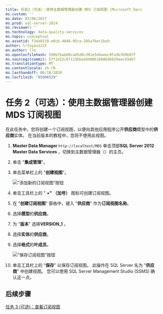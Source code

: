 ```yaml
---
title: 任务2（可选）：使用主数据管理器创建 MDS 订阅视图 |Microsoft Docs
ms.custom: ''
ms.date: 03/06/2017
ms.prod: sql-server-2014
ms.reviewer: ''
ms.technology: data-quality-services
ms.topic: conceptual
ms.assetid: f3da8219-e0cb-4848-95ca-285a76ec1ba9
author: lrtoyou1223
ms.author: lle
ms.openlocfilehash: 598b7bab60cad5d0c391e5e8aeec9fa3b7b9b97f
ms.sourcegitcommit: 57f1d15c67113bbadd40861b886d6929aacd3467
ms.translationtype: MT
ms.contentlocale: zh-CN
ms.lasthandoff: 06/18/2020
ms.locfileid: "85006529"
---
```

# <a name="task-2-optional-creating-a-mds-subscription-view-using-master-data-manager"></a>任务 2（可选）：使用主数据管理器创建 MDS 订阅视图
  在此任务中，您将创建一个订阅视图，以便向其他应用程序公开**供应商**模型中的**供应商**实体。 在当前版本的教程中，您将不使用此视图。  
  
1.  **Master Data Manager** `http://localhost/MDS` 单击顶部**SQL Server 2012 Master Data Services** ，切换到主数据管理器（）的主页。  
  
2.  单击 "**集成管理**"。  
  
3.  单击菜单栏上的 "**创建视图**"。  
  
     ![“添加新的订阅视图”按钮](../../2014/tutorials/media/et-creatingamdssubscriptionviewusingmdm-01.jpg "“添加新的订阅视图”按钮")  
  
4.  单击工具栏上的 " **+" （加号）** 图标可创建订阅视图。  
  
5.  在 "**创建订阅视图**" 窗格中，键入 "**供应商**" 作为**订阅视图名称**。  
  
6.  选择**模型**的**供应商**。  
  
7.  为 "**版本**" 选择**VERSION_1** 。  
  
8.  选择**实体**的**供应商**。  
  
9. 选择**格式**的**叶成员**。  
  
     ![“保存订阅视图”按钮](../../2014/tutorials/media/et-creatingamdssubscriptionviewusingmdm-02.jpg "“保存订阅视图”按钮")  
  
10. 单击工具栏上的 "**保存**" 以保存订阅视图。 此操作在 SQL Server 名为 "**供应商**" 中创建视图。 您可以使用 SQL Server Management Studio (SSMS) 确认这一点。  
  
## <a name="next-step"></a>后续步骤  
 [任务 3 &#40;可选&#41;：查看订阅视图](task-3-optional-reviewing-the-subscription-views.md)  
  
  
